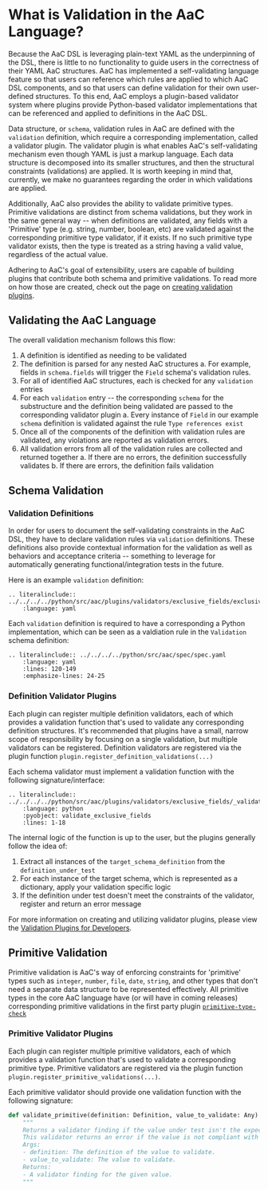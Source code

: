 # What is Validation in the AaC Language?
Because the AaC DSL is leveraging plain-text YAML as the underpinning of the DSL, there is little to no functionality to guide users in the correctness of their YAML AaC structures. AaC has implemented a self-validating language feature so that users can reference which rules are applied to which AaC DSL components, and so that users can define validation for their own user-defined structures. To this end, AaC employs a plugin-based validator system where plugins provide Python-based validator implementations that can be referenced and applied to definitions in the AaC DSL.

Data structure, or `schema`, validation rules in AaC are defined with the `validation` definition, which require a corresponding implementation, called a validator plugin. The validator plugin is what enables AaC's self-validating mechanism even though YAML is just a markup language. Each data structure is decomposed into its smaller structures, and then the structural constraints (validations) are applied. It is worth keeping in mind that, currently, we make no guarantees regarding the order in which validations are applied. 

Additionally, AaC also provides the ability to validate primitive types. Primitive validations are distinct from schema validations, but they work in the same general way -- when definitions are validated, any fields with a 'Primitive' type (e.g. string, number, boolean, etc) are validated against the corresponding primitive type validator, if it exists. If no such primitive type validator exists, then the type is treated as a string having a valid value, regardless of the actual value.

Adhering to AaC's goal of extensibility, users are capable of building plugins that contribute both schema and primitive validations. To read more on how those are created, check out the page on [creating validation plugins](../validation_plugins/).

## Validating the AaC Language
The overall validation mechanism follows this flow:
1. A definition is identified as needing to be validated
2. The definition is parsed for any nested AaC structures
  a. For example, fields in `schema.fields` will trigger the `Field` schema's validation rules.
3. For all of identified AaC structures, each is checked for any `validation` entries
4. For each `validation` entry -- the corresponding `schema` for the substructure and the definition being validated are passed to the corresponding validator plugin
  a. Every instance of `Field` in our example `schema` definition is validated against the rule `Type references exist`
5. Once all of the components of the definition with validation rules are validated, any violations are reported as validation errors.
6. All validation errors from all of the validation rules are collected and returned together
  a. If there are no errors, the definition successfully validates
  b. If there are errors, the definition fails validation

## Schema Validation
### Validation Definitions
In order for users to document the self-validating constraints in the AaC DSL, they have to declare validation rules via `validation` definitions. These definitions also provide contextual information for the validation as well as behaviors and acceptance criteria -- something to leverage for automatically generating functional/integration tests in the future.


Here is an example `validation` definition:

```{eval-rst}
.. literalinclude:: ../../../../python/src/aac/plugins/validators/exclusive_fields/exclusive_fields.yaml
    :language: yaml
```

Each `validation` definition is required to have a corresponding a Python implementation, which can be seen as a valdiation rule in the `Validation` schema definition:

```{eval-rst}
.. literalinclude:: ../../../../python/src/aac/spec/spec.yaml
    :language: yaml
    :lines: 120-149
    :emphasize-lines: 24-25
```

### Definition Validator Plugins
Each plugin can register multiple definition validators, each of which provides a validation function that's used to validate any corresponding definition structures. It's recommended that plugins have a small, narrow scope of responsibility by focusing on a single validation, but multiple validators can be registered. Definition validators are registered via the plugin function `plugin.register_definition_validations(...)`

Each schema validator must implement a validation function with the following signature/interface:

```{eval-rst}
.. literalinclude:: ../../../../python/src/aac/plugins/validators/exclusive_fields/_validate_exclusive_fields.py
    :language: python
    :pyobject: validate_exclusive_fields
    :lines: 1-18
```

The internal logic of the function is up to the user, but the plugins generally follow the idea of:
1. Extract all instances of the `target_schema_definition` from the `definition_under_test`
2. For each instance of the target schema, which is represented as a dictionary, apply your validation specific logic
3. If the definition under test doesn't meet the constraints of the validator, register and return an error message

For more information on creating and utilizing validator plugins, please view the [Validation Plugins for Developers](validation_plugins).

## Primitive Validation
Primitive validation is AaC's way of enforcing constraints for 'primitive' types such as `integer`, `number`, `file`, `date`, `string`, and other types that don't need a separate data structure to be represented effectively. All primitive types in the core AaC language have (or will have in coming releases) corresponding primitive validations in the first party plugin [`primitive-type-check`](https://github.com/DevOps-MBSE/AaC/tree/main/python/src/aac/plugins/first_party/primitive_type_check)

### Primitive Validator Plugins
Each plugin can register multiple primitive validators, each of which provides a validation function that's used to validate a corresponding primitive type. Primitive validators are registered via the plugin function `plugin.register_primitive_validations(...)`.

Each primitive validator should provide one validation function with the following signature:
```python
def validate_primitive(definition: Definition, value_to_validate: Any) -> Optional[ValidatorFinding]:
    """
    Returns a validator finding if the value under test isn't the expected primitive type.
    This validator returns an error if the value is not compliant with the primitive type.
    Args:
    - definition: The definition of the value to validate.
    - value_to_validate: The value to validate.
    Returns:
    - A validator finding for the given value.
    """
```